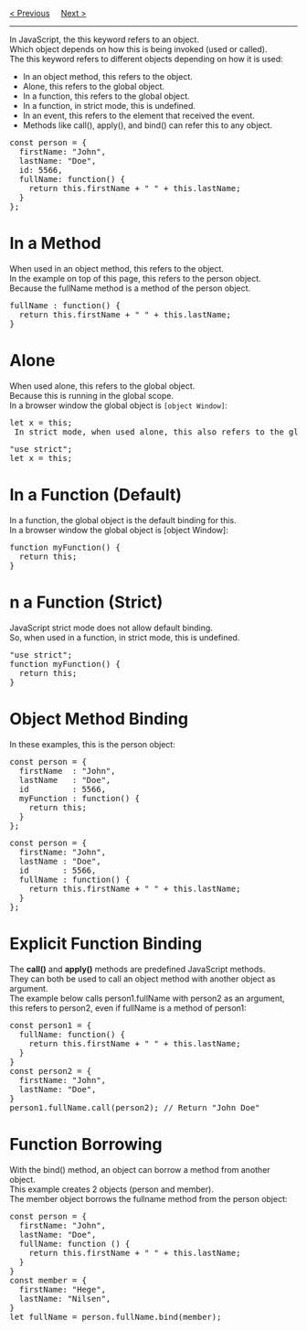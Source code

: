 <a href="/JS/UseStrict.md">&lt; Previous</a>
&nbsp;&nbsp;&nbsp;
<a href="/JS/Arrows.md">Next &gt;</a>
<hr>
In JavaScript, the this keyword refers to an object.
<br>
Which object depends on how this is being invoked (used or called).
<br>
The this keyword refers to different objects depending on how it is used:
<ul>
  <li>In an object method, this refers to the object.</li>
  <li>Alone, this refers to the global object.</li>
  <li>In a function, this refers to the global object.</li>
  <li>In a function, in strict mode, this is undefined.</li>
  <li>In an event, this refers to the element that received the event.</li>
  <li>Methods like call(), apply(), and bind() can refer this to any object.</li>
</ul>
<pre>
const person = {
  firstName: "John",
  lastName: "Doe",
  id: 5566,
  fullName: function() {
    return this.firstName + " " + this.lastName;
  }
};
</pre>
<h1>In a Method</h1>
When used in an object method, this refers to the object.
<br>
In the example on top of this page, this refers to the person object.
<br>
Because the fullName method is a method of the person object.
<pre>
fullName : function() {
  return this.firstName + " " + this.lastName;
}
</pre>
<h1>Alone</h1>
When used alone, this refers to the global object.
<br>
Because this is running in the global scope.
<br>
In a browser window the global object is <code>[object Window]</code>:
<pre>
let x = this;
 In strict mode, when used alone, this also refers to the global object:
</pre>
<pre>
"use strict";
let x = this;
</pre>
<h1>In a Function (Default)</h1>
In a function, the global object is the default binding for this.
<br>
In a browser window the global object is [object Window]:
<pre>
function myFunction() {
  return this;
}
</pre>
<h1>n a Function (Strict)</h1>
JavaScript strict mode does not allow default binding.
<br>
So, when used in a function, in strict mode, this is undefined.
<pre>
"use strict";
function myFunction() {
  return this;
}
</pre>
<h1>Object Method Binding</h1>
In these examples, this is the person object:
<pre>
const person = {
  firstName  : "John",
  lastName   : "Doe",
  id         : 5566,
  myFunction : function() {
    return this;
  }
};
</pre>
<pre>
const person = {
  firstName: "John",
  lastName : "Doe",
  id       : 5566,
  fullName : function() {
    return this.firstName + " " + this.lastName;
  }
};
</pre>
<h1>Explicit Function Binding</h1>
The <b>call()</b> and <b>apply()</b> methods are predefined JavaScript methods.
<br>
They can both be used to call an object method with another object as argument.
<br>
The example below calls person1.fullName with person2 as an argument, this refers to person2, even if fullName is a method of person1:
<pre>
const person1 = {
  fullName: function() {
    return this.firstName + " " + this.lastName;
  }
}
const person2 = {
  firstName: "John",
  lastName: "Doe",
}
person1.fullName.call(person2); // Return "John Doe"
</pre>
<h1>Function Borrowing</h1>
With the bind() method, an object can borrow a method from another object.
<br>
This example creates 2 objects (person and member).
<br>
The member object borrows the fullname method from the person object:
<pre>
const person = {
  firstName: "John",
  lastName: "Doe",
  fullName: function () {
    return this.firstName + " " + this.lastName;
  }
}
const member = {
  firstName: "Hege",
  lastName: "Nilsen",
}
let fullName = person.fullName.bind(member);
</pre>
